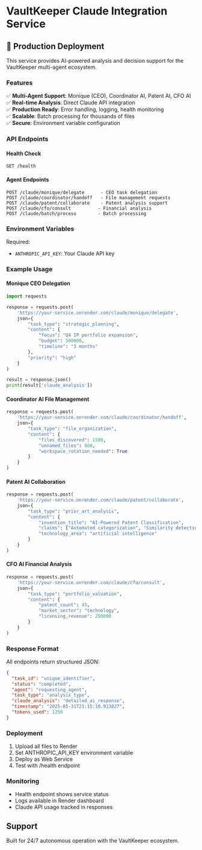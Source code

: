 # VaultKeeper Claude Integration Service

## 🚀 Production Deployment

This service provides AI-powered analysis and decision support for the VaultKeeper multi-agent ecosystem.

### Features

✅ **Multi-Agent Support**: Monique (CEO), Coordinator AI, Patent AI, CFO AI  
✅ **Real-time Analysis**: Direct Claude API integration  
✅ **Production Ready**: Error handling, logging, health monitoring  
✅ **Scalable**: Batch processing for thousands of files  
✅ **Secure**: Environment variable configuration  

### API Endpoints

#### Health Check
```
GET /health
```

#### Agent Endpoints
```
POST /claude/monique/delegate      - CEO task delegation
POST /claude/coordinator/handoff   - File management requests  
POST /claude/patent/collaborate    - Patent analysis support
POST /claude/cfo/consult          - Financial analysis
POST /claude/batch/process        - Batch processing
```

### Environment Variables

Required:
- `ANTHROPIC_API_KEY`: Your Claude API key

### Example Usage

#### Monique CEO Delegation
```python
import requests

response = requests.post(
    'https://your-service.onrender.com/claude/monique/delegate',
    json={
        "task_type": "strategic_planning",
        "content": {
            "focus": "Q4 IP portfolio expansion",
            "budget": 500000,
            "timeline": "3 months"
        },
        "priority": "high"
    }
)

result = response.json()
print(result['claude_analysis'])
```

#### Coordinator AI File Management
```python
response = requests.post(
    'https://your-service.onrender.com/claude/coordinator/handoff',
    json={
        "task_type": "file_organization",
        "content": {
            "files_discovered": 1500,
            "unnamed_files": 800,
            "workspace_rotation_needed": True
        }
    }
)
```

#### Patent AI Collaboration
```python
response = requests.post(
    'https://your-service.onrender.com/claude/patent/collaborate',
    json={
        "task_type": "prior_art_analysis",
        "content": {
            "invention_title": "AI-Powered Patent Classification",
            "claims": ["Automated categorization", "Similarity detection"],
            "technology_area": "artificial intelligence"
        }
    }
)
```

#### CFO AI Financial Analysis
```python
response = requests.post(
    'https://your-service.onrender.com/claude/cfo/consult',
    json={
        "task_type": "portfolio_valuation",
        "content": {
            "patent_count": 45,
            "market_sector": "technology",
            "licensing_revenue": 250000
        }
    }
)
```

### Response Format

All endpoints return structured JSON:

```json
{
  "task_id": "unique_identifier",
  "status": "completed",
  "agent": "requesting_agent",
  "task_type": "analysis_type", 
  "claude_analysis": "detailed_ai_response",
  "timestamp": "2025-05-31T21:15:10.913827",
  "tokens_used": 1250
}
```

### Deployment

1. Upload all files to Render
2. Set ANTHROPIC_API_KEY environment variable
3. Deploy as Web Service
4. Test with /health endpoint

### Monitoring

- Health endpoint shows service status
- Logs available in Render dashboard  
- Claude API usage tracked in responses

## Support

Built for 24/7 autonomous operation with the VaultKeeper ecosystem.